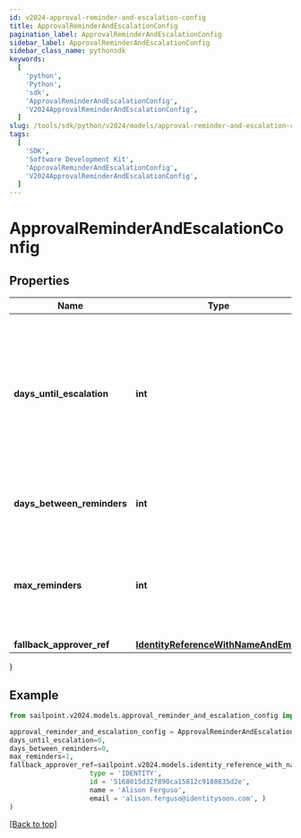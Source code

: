 ```yaml
---
id: v2024-approval-reminder-and-escalation-config
title: ApprovalReminderAndEscalationConfig
pagination_label: ApprovalReminderAndEscalationConfig
sidebar_label: ApprovalReminderAndEscalationConfig
sidebar_class_name: pythonsdk
keywords:
  [
    'python',
    'Python',
    'sdk',
    'ApprovalReminderAndEscalationConfig',
    'V2024ApprovalReminderAndEscalationConfig',
  ]
slug: /tools/sdk/python/v2024/models/approval-reminder-and-escalation-config
tags:
  [
    'SDK',
    'Software Development Kit',
    'ApprovalReminderAndEscalationConfig',
    'V2024ApprovalReminderAndEscalationConfig',
  ]
---
```


# ApprovalReminderAndEscalationConfig

## Properties

| Name | Type | Description | Notes |
| --- | --- | --- | --- |
| **days_until_escalation** | **int** | Number of days to wait before the first reminder. If no reminders are configured, then this is the number of days to wait before escalation. | [optional] |
| **days_between_reminders** | **int** | Number of days to wait between reminder notifications. | [optional] |
| **max_reminders** | **int** | Maximum number of reminder notification to send to the reviewer before approval escalation. | [optional] |
| **fallback_approver_ref** | [**IdentityReferenceWithNameAndEmail**](identity-reference-with-name-and-email) |  | [optional] |

}

## Example

```python
from sailpoint.v2024.models.approval_reminder_and_escalation_config import ApprovalReminderAndEscalationConfig

approval_reminder_and_escalation_config = ApprovalReminderAndEscalationConfig(
days_until_escalation=0,
days_between_reminders=0,
max_reminders=1,
fallback_approver_ref=sailpoint.v2024.models.identity_reference_with_name_and_email.IdentityReferenceWithNameAndEmail(
                    type = 'IDENTITY',
                    id = '5168015d32f890ca15812c9180835d2e',
                    name = 'Alison Ferguso',
                    email = 'alison.ferguso@identitysoon.com', )
)

```

[[Back to top]](#)

